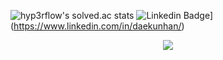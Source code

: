 ![hyp3rflow's solved.ac stats](https://github-readme-solvedac.hyp3rflow.vercel.app/api/?handle=gkseorjs123)
![Linkedin Badge](https://img.shields.io/badge/-LinkedIn-blue?style=flat-square&logo=Linkedin&logoColor=white&link=https://www.linkedin.com/in/daekunhan/)](https://www.linkedin.com/in/daekunhan/)

<div style="text-align:center;">
<a href="https://hits.seeyoufarm.com"><img src="https://hits.seeyoufarm.com/api/count/incr/badge.svg?url=https%3A%2F%2Fgithub.com%2Fdaekun0920%2Fhit-counter&count_bg=%2379C83D&title_bg=%23555555&icon=&icon_color=%23E7E7E7&title=hits&edge_flat=false"/></a>
</div>
